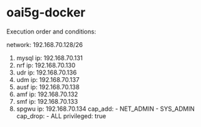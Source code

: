 # oai5g-docker

Execution order and conditions:

network: 192.168.70.128/26

1. mysql
	ip: 192.168.70.131
2. nrf
	ip: 192.168.70.130
3. udr
	ip: 192.168.70.136
4. udm
	ip: 192.168.70.137
5. ausf
	ip: 192.168.70.138
6. amf
	ip: 192.168.70.132
7. smf
	ip: 192.168.70.133
8. spgwu
	ip: 192.168.70.134
	cap_add:
            - NET_ADMIN
            - SYS_ADMIN
        cap_drop:
            - ALL
        privileged: true
